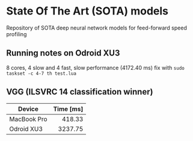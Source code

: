 # State Of The Art (SOTA) models 

Repository of SOTA deep neural network models for feed-forward speed profiling

## Running notes on Odroid XU3
8 cores, 4 slow and 4 fast, slow performance (4172.40 ms) fix with `sudo taskset -c 4-7 th test.lua`

## VGG (ILSVRC 14 classification winner)

| Device      | Time [ms] |
|-------------|----------:|
| MacBook Pro | 418.33    |
| Odroid XU3  | 3237.75   |
